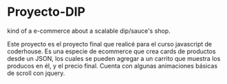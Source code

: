 # Proyecto-DIP
kind of a e-commerce about a scalable dip/sauce's shop.

Este proyecto es el proyecto final que realicé para el curso javascript de coderhouse. Es una especie de ecommerce que crea cards de productos desde un JSON,
los cuales se pueden agregar a un carrito que muestra los producos en él, y el precio final.
Cuenta con algunas animaciones básicas de scroll con jquery.
